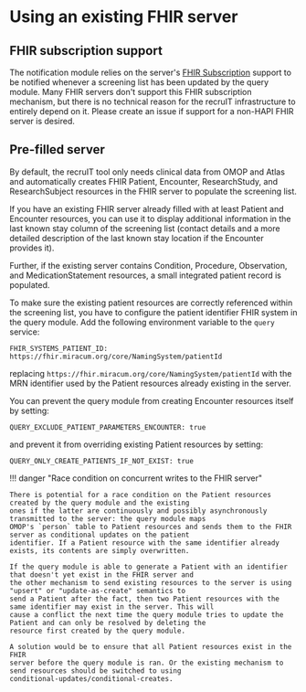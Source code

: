 # Using an existing FHIR server

## FHIR subscription support

The notification module relies on the server's [FHIR Subscription](https://www.hl7.org/fhir/subscription.html) support
to be notified whenever a screening list has been updated by the query module. Many FHIR servers don't support
this FHIR subscription mechanism, but there is no technical reason for the recruIT infrastructure to entirely depend on it.
Please create an issue if support for a non-HAPI FHIR server is desired.

## Pre-filled server

By default, the recruIT tool only needs clinical data from OMOP and Atlas and automatically creates FHIR Patient,
Encounter, ResearchStudy, and ResearchSubject resources in the FHIR server to populate the screening list.

If you have an existing FHIR server already filled with at least Patient and Encounter resources, you can use it to display
additional information in the last known stay column of the screening list (contact details and a more detailed description
of the last known stay location if the Encounter provides it).

Further, if the existing server contains Condition, Procedure, Observation, and MedicationStatement resources, a small
integrated patient record is populated.

To make sure the existing patient resources are correctly referenced within the screening list, you have to configure the
patient identifier FHIR system in the query module. Add the following environment variable to the `query` service:

`FHIR_SYSTEMS_PATIENT_ID: https://fhir.miracum.org/core/NamingSystem/patientId`

replacing `https://fhir.miracum.org/core/NamingSystem/patientId` with the MRN identifier used by the Patient resources
already existing in the server.

You can prevent the query module from creating Encounter resources itself by setting:

`QUERY_EXCLUDE_PATIENT_PARAMETERS_ENCOUNTER: true`

and prevent it from overriding existing Patient resources by setting:

`QUERY_ONLY_CREATE_PATIENTS_IF_NOT_EXIST: true`

!!! danger "Race condition on concurrent writes to the FHIR server"

    There is potential for a race condition on the Patient resources created by the query module and the existing
    ones if the latter are continuously and possibly asynchronously transmitted to the server: the query module maps
    OMOP's `person` table to Patient resources and sends them to the FHIR server as conditional updates on the patient
    identifier. If a Patient resource with the same identifier already exists, its contents are simply overwritten.

    If the query module is able to generate a Patient with an identifier that doesn't yet exist in the FHIR server and
    the other mechanism to send existing resources to the server is using "upsert" or "update-as-create" semantics to
    send a Patient after the fact, then two Patient resources with the same identifier may exist in the server. This will
    cause a conflict the next time the query module tries to update the Patient and can only be resolved by deleting the
    resource first created by the query module.

    A solution would be to ensure that all Patient resources exist in the FHIR
    server before the query module is ran. Or the existing mechanism to send resources should be switched to using
    conditional-updates/conditional-creates.
